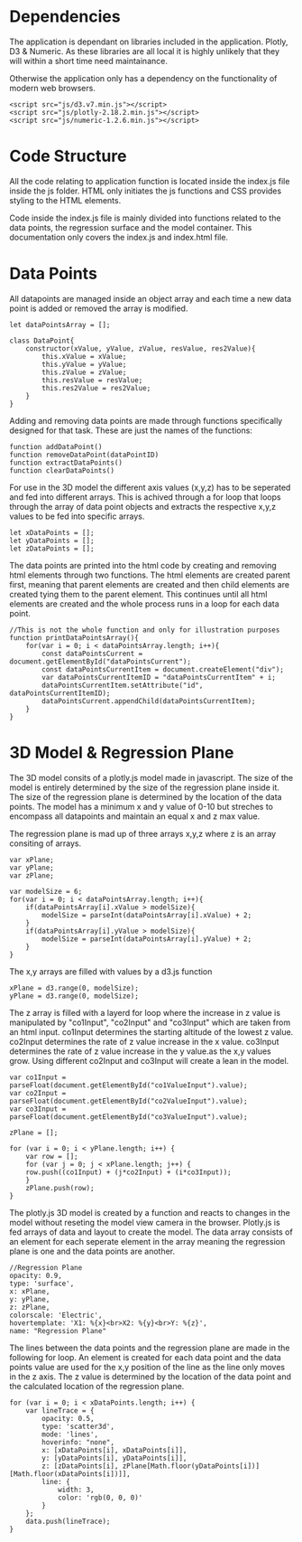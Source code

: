 # Dependencies

The application is dependant on libraries included in the application. Plotly, D3 & Numeric. As these libraries are all local it is highly unlikely that they will within a short time need maintainance. 

Otherwise the application only has a dependency on the functionality of modern web browsers.

```
<script src="js/d3.v7.min.js"></script>
<script src="js/plotly-2.18.2.min.js"></script>
<script src="js/numeric-1.2.6.min.js"></script>
```

# Code Structure

All the code relating to application function is located inside the index.js file inside the js folder. HTML only initiates the js functions and CSS provides styling to the HTML elements.

Code inside the index.js file is mainly divided into functions related to the data points, the regression surface and the model container. This documentation only covers the index.js and index.html file.

# Data Points

All datapoints are managed inside an object array and each time a new data point is added or removed the array is modified.

```
let dataPointsArray = [];

class DataPoint{
    constructor(xValue, yValue, zValue, resValue, res2Value){
        this.xValue = xValue;
        this.yValue = yValue;
        this.zValue = zValue;
        this.resValue = resValue;
        this.res2Value = res2Value;
    }
}
```


Adding and removing data points are made through functions specifically designed for that task. These are just the names of the functions:

```
function addDataPoint()
function removeDataPoint(dataPointID)
function extractDataPoints()
function clearDataPoints()
```


For use in the 3D model the different axis values (x,y,z) has to be seperated and fed into different arrays. This is achived through a for loop that loops through the array of data point objects and extracts the respective x,y,z values to be fed into specific arrays.

```
let xDataPoints = [];
let yDataPoints = [];
let zDataPoints = [];
```


The data points are printed into the html code by creating and removing html elements through two functions. The html elements are created parent first, meaning that parent elements are created and then child elements are created tying them to the parent element. This continues until all html elements are created and the whole process runs in a loop for each data point.

```
//This is not the whole function and only for illustration purposes
function printDataPointsArray(){
    for(var i = 0; i < dataPointsArray.length; i++){
        const dataPointsCurrent = document.getElementById("dataPointsCurrent");
        const dataPointsCurrentItem = document.createElement("div");
        var dataPointsCurrentItemID = "dataPointsCurrentItem" + i;
        dataPointsCurrentItem.setAttribute("id", dataPointsCurrentItemID);
        dataPointsCurrent.appendChild(dataPointsCurrentItem);
    }
}
```

# 3D Model & Regression Plane

The 3D model consits of a plotly.js model made in javascript. The size of the model is entirely determined by the size of the regression plane inside it. The size of the regression plane is determined by the location of the data points. The model has a minimum x and y value of 0-10 but streches to encompass all datapoints and maintain an equal x and z max value.

The regression plane is mad up of three arrays x,y,z where z is an array consiting of arrays.

```
var xPlane;
var yPlane;
var zPlane;

var modelSize = 6;
for(var i = 0; i < dataPointsArray.length; i++){
    if(dataPointsArray[i].xValue > modelSize){
        modelSize = parseInt(dataPointsArray[i].xValue) + 2;
    }
    if(dataPointsArray[i].yValue > modelSize){
        modelSize = parseInt(dataPointsArray[i].yValue) + 2;
    }
}
```

The x,y arrays are filled with values by a d3.js function 

```
xPlane = d3.range(0, modelSize);
yPlane = d3.range(0, modelSize);
```


The z array is filled with a layerd for loop where the increase in z value is manipulated by "co1Input", "co2Input" and "co3Input" which are taken from an html input. co1Input determines the starting altitude of the lowest z value. co2Input determines the rate of z value increase in the x value. co3Input determines the rate of z value increase in the y value.as the x,y values grow. Using different co2Input and co3Input will create a lean in the model.

```
var co1Input = parseFloat(document.getElementById("co1ValueInput").value);
var co2Input = parseFloat(document.getElementById("co2ValueInput").value);
var co3Input = parseFloat(document.getElementById("co3ValueInput").value);

zPlane = [];

for (var i = 0; i < yPlane.length; i++) {
    var row = [];
    for (var j = 0; j < xPlane.length; j++) {
    row.push((co1Input) + (j*co2Input) + (i*co3Input));
    }
    zPlane.push(row);
}
```


The plotly.js 3D model is created by a function and reacts to changes in the model without reseting the model view camera in the browser. Plotly.js is fed arrays of data and layout to create the model. The data array consists of an element for each seperate element in the array meaning the regression plane is one and the data points are another. 

```
//Regression Plane
opacity: 0.9,
type: 'surface',
x: xPlane,
y: yPlane, 
z: zPlane,
colorscale: 'Electric',
hovertemplate: 'X1: %{x}<br>X2: %{y}<br>Y: %{z}',
name: "Regression Plane"
```


The lines between the data points and the regression plane are made in the following for loop. An element is created for each data point and the data points value are used for the x,y position of the line as the line only moves in the z axis. The z value is determined by the location of the data point and the calculated location of the regression plane.

```
for (var i = 0; i < xDataPoints.length; i++) {
    var lineTrace = {
        opacity: 0.5,
        type: 'scatter3d',
        mode: 'lines',
        hoverinfo: "none",
        x: [xDataPoints[i], xDataPoints[i]],
        y: [yDataPoints[i], yDataPoints[i]],
        z: [zDataPoints[i], zPlane[Math.floor(yDataPoints[i])][Math.floor(xDataPoints[i])]],
        line: {
            width: 3,
            color: 'rgb(0, 0, 0)'
        }
    };
    data.push(lineTrace);
}
```